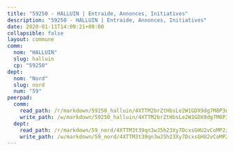 ```yaml
---
title: "59250 - HALLUIN | Entraide, Annonces, Initiatives"
description: "59250 - HALLUIN | Entraide, Annonces, Initiatives"
date: 2020-01-11T14:09:21+09:00
collapsible: false
layout: commune
comm:
  nom: "HALLUIN"
  slug: halluin
  cp: "59250"
dept:
  nom: "Nord"
  slug: nord
  num: "59"
peerpad:
  comm:
    read_path: /r/markdown/59250_halluin/4XTTM2brZtHbsLe2W1GDX9dg7M8P3oG3r5MrGpWfPTkKTjEDD
    write_path: /w/markdown/59250_halluin/4XTTM2brZtHbsLe2W1GDX9dg7M8P3oG3r5MrGpWfPTkKTjEDD-K3TgUVQdKJP1obbNS1a6uoU2TffLqgVxzFrP9gfHf76UWgnTaRTrAocN5qX69SAoaGivgS9ssX1Zzrd1iM1rb3XhQnn3PXoXgxBDWwM94F9P23pzyBv6jkJpRhAKWtZmoencUv7q
  dept:
    read_path: /r/markdown/59_nord/4XTTM3t39qn3wJ5h23Xy7DcxsGHU2vCoMP2z3iS4TUn3TrtdJ
    write_path: /w/markdown/59_nord/4XTTM3t39qn3wJ5h23Xy7DcxsGHU2vCoMP2z3iS4TUn3TrtdJ-K3TgTuZGkuZqXfr6fpmH7pGsMT6ndvZQMyRDze5QBt7XScLWHoBi246kLoDKpTH2Yo4f3AFSSJqGc2ozvNww7qPLqsDjpvahxCbQ6F5znbfjp6kVgaDcTYc9LyhwSfYuCevnvZUQ
---
```


